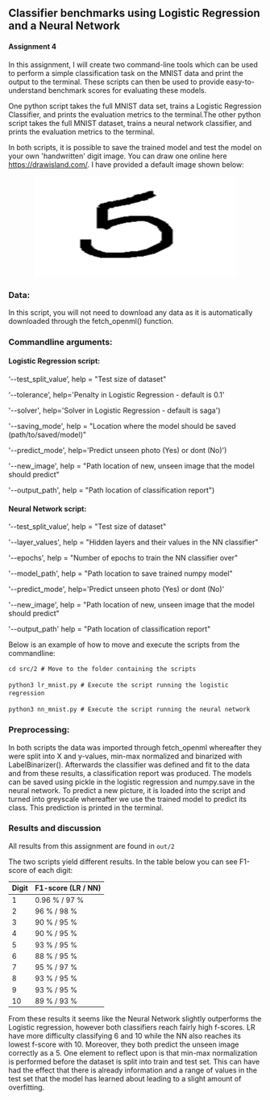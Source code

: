 ## Classifier benchmarks using Logistic Regression and a Neural Network

#### Assignment 4

In this assignment, I will create two command-line tools which can be used to perform a simple classification task on the MNIST data and print the output to the terminal. These scripts can then be used to provide easy-to-understand benchmark scores for evaluating these models.

One python script takes the full MNIST data set, trains a Logistic Regression Classifier, and prints the evaluation metrics to the terminal.The other python script takes the full MNIST dataset, trains a neural network classifier, and prints the evaluation metrics to the terminal.

In both scripts, it is possible to save the trained model and test the model on your own 'handwritten' digit image. You can draw one online here https://drawisland.com/. I have provided a default image shown below: 

<p align="center">
  <a href="https://github.com/marmor97/cds-visual-exam">
    <img src="../../data/2/self_drawn_digit.png" alt="Logo" width="400" height="200">
  </a>
    
### Data: 
In this script, you will not need to download any data as it is automatically downloaded through the fetch_openml() function.


### Commandline arguments:

#### Logistic Regression script:

‘--test_split_value’, help = "Test size of dataset"
 
‘--tolerance’, help='Penalty in Logistic Regression - default is 0.1'

'--solver', help='Solver in Logistic Regression - default is saga') 

'--saving_mode', help = "Location where the model should be saved (path/to/saved/model)"

'--predict_mode', help='Predict unseen photo (Yes) or dont (No)')

'--new_image',  help = "Path location of new, unseen image that the model should predict"

'--output_path', help = "Path location of classification report") 


#### Neural Network script:

‘--test_split_value’, help = "Test size of dataset"

'--layer_values', help = "Hidden layers and their values in the NN classifier"

'--epochs', help = "Number of epochs to train the NN classifier over"

'--model_path', help = "Path location to save trained numpy model"

'--predict_mode', help='Predict unseen photo (Yes) or dont (No)'

'--new_image', help = "Path location of new, unseen image that the model should predict"

'--output_path' help = "Path location of classification report"


Below is an example of how to move and execute the scripts from the commandline:
```
cd src/2 # Move to the folder containing the scripts

python3 lr_mnist.py # Execute the script running the logistic regression

python3 nn_mnist.py # Execute the script running the neural network
```

### Preprocessing: 

In both scripts the data was imported through fetch_openml whereafter they were split into X and y-values, min-max normalized and binarized with LabelBinarizer(). Afterwards the classifier was defined and fit to the data and from these results, a classification report was produced. The models can be saved using pickle in the logistic regression and numpy.save in the neural network. To predict a new picture, it is loaded into the script and turned into greyscale whereafter we use the trained model to predict its class. This prediction is printed in the terminal. 
  

### Results and discussion

All results from this assignment are found in ```out/2```

The two scripts yield different results. In the table below you can see F1-score of each digit:


| Digit    | F1-score (LR / NN) |
| --------- | --------|
| 1    | 0.96 % / 97 %       |
| 2 | 96 % / 98 %        |
| 3 | 90 % / 95 %        |
| 4 | 90 % / 95 %        |
| 5 | 93 % / 95 %        |
| 6 | 88 % / 95 %        |
| 7 | 95 % / 97 %        |
| 8 | 93 % / 95 %        |
| 9 | 93 % / 95 %        |
| 10 | 89 % / 93 %        |

From these results it seems like the Neural Network slightly outperforms the Logistic regression, however both classifiers reach fairly high f-scores. LR have more difficulty classifying 6 and 10 while the NN also reaches its lowest f-score with 10. Moreover, they both predict the unseen image correctly as a 5. One element to reflect upon is that min-max normalization is performed before the dataset is split into train and test set. This can have had the effect that there is already information and a range of values in the test set that the model has learned about leading to a slight amount of overfitting.
